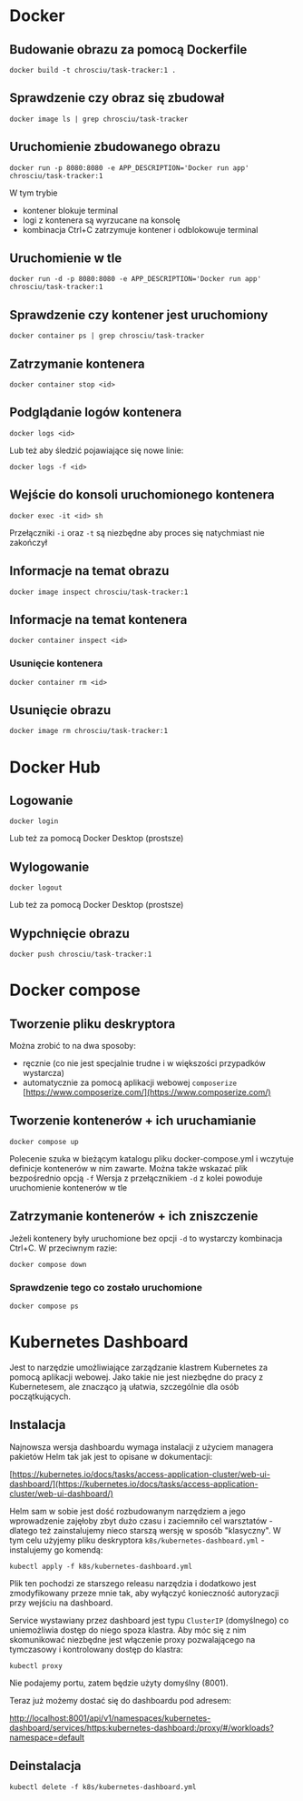 # Docker

## Budowanie obrazu za pomocą Dockerfile

```shell
docker build -t chrosciu/task-tracker:1 .
```

## Sprawdzenie czy obraz się zbudował

```shell
docker image ls | grep chrosciu/task-tracker
```

## Uruchomienie zbudowanego obrazu

```shell
docker run -p 8080:8080 -e APP_DESCRIPTION='Docker run app' chrosciu/task-tracker:1
```

W tym trybie 
* kontener blokuje terminal
* logi z kontenera są wyrzucane na konsolę
* kombinacja Ctrl+C zatrzymuje kontener i odblokowuje terminal

## Uruchomienie w tle

```shell
docker run -d -p 8080:8080 -e APP_DESCRIPTION='Docker run app' chrosciu/task-tracker:1
```

## Sprawdzenie czy kontener jest uruchomiony

```shell
docker container ps | grep chrosciu/task-tracker
```

## Zatrzymanie kontenera

```shell
docker container stop <id> 
```

## Podglądanie logów kontenera

```shell
docker logs <id>
```

Lub też aby śledzić pojawiające się nowe linie:

```shell
docker logs -f <id>
```

## Wejście do konsoli uruchomionego kontenera

```shell
docker exec -it <id> sh
```

Przełączniki `-i` oraz `-t` są niezbędne aby proces się natychmiast nie zakończył

## Informacje na temat obrazu

```shell
docker image inspect chrosciu/task-tracker:1
```

## Informacje na temat kontenera

```shell
docker container inspect <id>
```

### Usunięcie kontenera

```shell
docker container rm <id>
```

## Usunięcie obrazu

```shell
docker image rm chrosciu/task-tracker:1
```

# Docker Hub

## Logowanie

```shell
docker login
``` 

Lub też za pomocą Docker Desktop (prostsze)

## Wylogowanie

```shell
docker logout
```

Lub też za pomocą Docker Desktop (prostsze)

## Wypchnięcie obrazu

```shell
docker push chrosciu/task-tracker:1
```

# Docker compose

## Tworzenie pliku deskryptora

Można zrobić to na dwa sposoby:
* ręcznie (co nie jest specjalnie trudne i w większości przypadków wystarcza)
* automatycznie za pomocą aplikacji webowej `composerize` [https://www.composerize.com/](https://www.composerize.com/)

## Tworzenie kontenerów + ich uruchamianie 

```shell
docker compose up
```

Polecenie szuka w bieżącym katalogu pliku docker-compose.yml i wczytuje definicje kontenerów w nim zawarte. 
Można także wskazać plik bezpośrednio opcją `-f`
Wersja z przełącznikiem `-d` z kolei powoduje uruchomienie kontenerów w tle

## Zatrzymanie kontenerów + ich zniszczenie

Jeżeli kontenery były uruchomione bez opcji `-d` to wystarczy kombinacja Ctrl+C.
W przeciwnym razie:

```shell
docker compose down
```

### Sprawdzenie tego co zostało uruchomione

```shell
docker compose ps
```

# Kubernetes Dashboard

Jest to narzędzie umożliwiające zarządzanie klastrem Kubernetes za pomocą aplikacji webowej. 
Jako takie nie jest niezbędne do pracy z Kubernetesem, ale znacząco ją ułatwia, szczególnie dla osób początkujących.

## Instalacja

Najnowsza wersja dashboardu wymaga instalacji z użyciem managera pakietów Helm tak jak jest to opisane w dokumentacji:

[https://kubernetes.io/docs/tasks/access-application-cluster/web-ui-dashboard/](https://kubernetes.io/docs/tasks/access-application-cluster/web-ui-dashboard/)

Helm sam w sobie jest dość rozbudowanym narzędziem a jego wprowadzenie zajęłoby zbyt dużo czasu i zaciemniło cel warsztatów - dlatego też zainstalujemy nieco starszą wersję w sposób "klasyczny".
W tym celu użyjemy pliku deskryptora `k8s/kubernetes-dashboard.yml` - instalujemy go komendą:

```shell
kubectl apply -f k8s/kubernetes-dashboard.yml
```

Plik ten pochodzi ze starszego releasu narzędzia i dodatkowo jest zmodyfikowany przeze mnie tak, aby wyłączyć konieczność autoryzacji przy wejściu na dashboard.

Service wystawiany przez dashboard jest typu `ClusterIP` (domyślnego) co uniemożliwia dostęp do niego spoza klastra. 
Aby móc się z nim skomunikować niezbędne jest włączenie proxy pozwalającego na tymczasowy i kontrolowany dostęp do klastra: 

```shell
kubectl proxy
```

Nie podajemy portu, zatem będzie użyty domyślny (8001).

Teraz już możemy dostać się do dashboardu pod adresem:

[http://localhost:8001/api/v1/namespaces/kubernetes-dashboard/services/https:kubernetes-dashboard:/proxy/#/workloads?namespace=default](http://localhost:8001/api/v1/namespaces/kubernetes-dashboard/services/https:kubernetes-dashboard:/proxy/#/workloads?namespace=default)

## Deinstalacja

```shell
kubectl delete -f k8s/kubernetes-dashboard.yml
```
